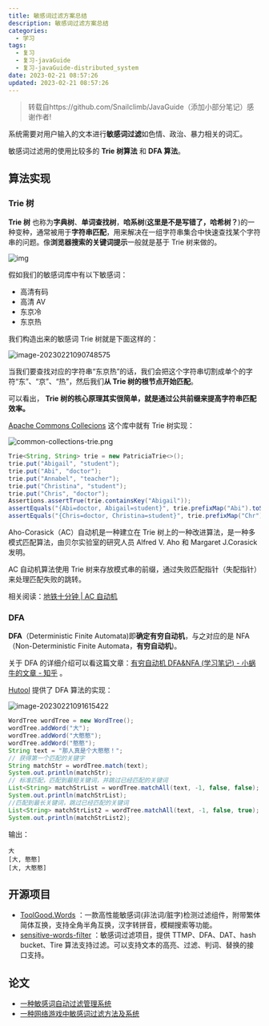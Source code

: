 ```yaml
---
title: 敏感词过滤方案总结
description: 敏感词过滤方案总结
categories:
  - 学习
tags:
  - 复习
  - 复习-javaGuide
  - 复习-javaGuide-distributed_system
date: 2023-02-21 08:57:26
updated: 2023-02-21 08:57:26
---
```


> 转载自https://github.com/Snailclimb/JavaGuide（添加小部分笔记）感谢作者!

系统需要对用户输入的文本进行**敏感词过滤**如色情、政治、暴力相关的词汇。

敏感词过滤用的使用比较多的 **Trie 树算法** 和 **DFA 算法**。

## 算法实现

### Trie 树

**Trie 树** 也称为**字典树**、**单词查找树**，**哈系树**(**这里是不是写错了，哈希树？**)的一种变种，通常被用于**字符串匹配**，用来解决在一组字符串集合中快速查找某个字符串的问题。像**浏览器搜索的关键词提示**一般就是基于 Trie 树来做的。

 ![img](images/mypost/brower-trie.png)

假如我们的敏感词库中有以下敏感词：

- 高清有码
- 高清 AV
- 东京冷
- 东京热

我们构造出来的敏感词 Trie 树就是下面这样的：

![image-20230221090748575](images/mypost/image-20230221090748575.png)

当我们要查找对应的字符串“东京热”的话，我们会把这个字符串切割成单个的字符“东”、“京”、“热”，然后我们**从 Trie 树的根节点开始匹配**。

可以看出， **Trie 树的核心原理其实很简单，就是通过公共前缀来提高字符串匹配效率。**

[Apache Commons Collecions](https://mvnrepository.com/artifact/org.apache.commons/commons-collections4) 这个库中就有 Trie 树实现：

 ![common-collections-trie.png](images/mypost/common-collections-trie.png)

```java
Trie<String, String> trie = new PatriciaTrie<>();
trie.put("Abigail", "student");
trie.put("Abi", "doctor");
trie.put("Annabel", "teacher");
trie.put("Christina", "student");
trie.put("Chris", "doctor");
Assertions.assertTrue(trie.containsKey("Abigail"));
assertEquals("{Abi=doctor, Abigail=student}", trie.prefixMap("Abi").toString());
assertEquals("{Chris=doctor, Christina=student}", trie.prefixMap("Chr").toString());
```

Aho-Corasick（AC）自动机是一种建立在 Trie 树上的一种改进算法，是一种多模式匹配算法，由贝尔实验室的研究人员 Alfred V. Aho 和 Margaret J.Corasick 发明。

AC 自动机算法使用 Trie 树来存放模式串的前缀，通过失败匹配指针（失配指针）来处理匹配失败的跳转。

相关阅读：[地铁十分钟 | AC 自动机](https://zhuanlan.zhihu.com/p/146369212)

### DFA

**DFA**（Deterministic Finite Automata)即**确定有穷自动机**，与之对应的是 NFA（Non-Deterministic Finite Automata，**有穷自动机**)。

关于 DFA 的详细介绍可以看这篇文章：[有穷自动机 DFA&NFA (学习笔记) - 小蜗牛的文章 - 知乎](https://zhuanlan.zhihu.com/p/30009083) 。

[Hutool](https://hutool.cn/docs/#/dfa/概述) 提供了 DFA 算法的实现：

 ![image-20230221091615422](images/mypost/image-20230221091615422.png)

```java
WordTree wordTree = new WordTree();
wordTree.addWord("大");
wordTree.addWord("大憨憨");
wordTree.addWord("憨憨");
String text = "那人真是个大憨憨！";
// 获得第一个匹配的关键字
String matchStr = wordTree.match(text);
System.out.println(matchStr);
// 标准匹配，匹配到最短关键词，并跳过已经匹配的关键词
List<String> matchStrList = wordTree.matchAll(text, -1, false, false);
System.out.println(matchStrList);
//匹配到最长关键词，跳过已经匹配的关键词
List<String> matchStrList2 = wordTree.matchAll(text, -1, false, true);
System.out.println(matchStrList2);
```

输出：

```
大
[大, 憨憨]
[大, 大憨憨]
```

## 开源项目

- [ToolGood.Words](https://github.com/toolgood/ToolGood.Words) ：一款高性能敏感词(非法词/脏字)检测过滤组件，附带繁体简体互换，支持全角半角互换，汉字转拼音，模糊搜索等功能。
- [sensitive-words-filter](https://github.com/hooj0/sensitive-words-filter) ：敏感词过滤项目，提供 TTMP、DFA、DAT、hash bucket、Tire 算法支持过滤。可以支持文本的高亮、过滤、判词、替换的接口支持。

## 论文

- [一种敏感词自动过滤管理系统](https://patents.google.com/patent/CN101964000B)
- [一种网络游戏中敏感词过滤方法及系统](https://patents.google.com/patent/CN103714160A/zh)